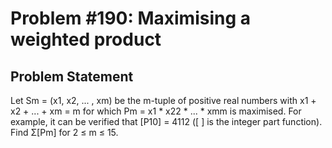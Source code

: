 # Problem #190: Maximising a weighted product 

## Problem Statement 

Let Sm = (x1, x2, ... , xm) be the m-tuple of positive real numbers with x1 + x2 + ... + xm = m for which Pm = x1 * x22 * ... * xmm is maximised.
For example, it can be verified that [P10] = 4112 ([ ] is the integer part function).
Find Σ[Pm] for 2 ≤ m ≤ 15.
